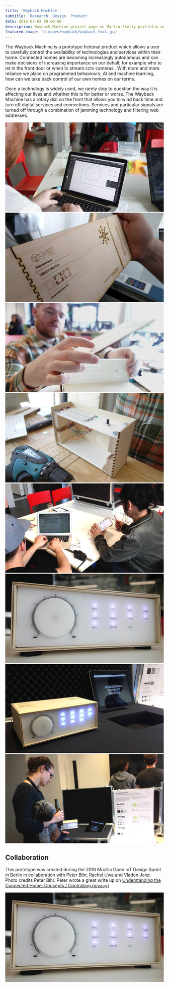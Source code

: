 ```yaml
---
title: 'Wayback Machine'
subtitle: 'Research, Design, Product'
date: 2016-03-03 00:00:00
description: Wayback Machine project page on Martin Skelly portfolio website.
featured_image: '/images/wayback/wayback_feat.jpg'
---
```


The Wayback Machine is a prototype fictional product which allows a user to carefully control the availability of technologies and services within their home. Connected homes are becoming increasingly autonomous and can make decisions of increasing importance on our behalf, for example who to let in the front door or when to stream cctv cameras . With more and more reliance we place on programmed behaviours, AI and machine learning, how can we take back control of our own homes on our terms.

Once a technology is widely used, we rarely stop to question the way it is affecting our lives and whether this is for better or worse. The Wayback Machine has a rotary dial on the front that allows you to wind back time and turn off digital services and connections. Services and  particular signals are turned off through a combination of jamming technology and filtering web addresses.

<div class="gallery" data-columns="4">
	<img src="/images/wayback/wayback_1.jpg">
	<img src="/images/wayback/wayback_2.jpg">
	<img src="/images/wayback/wayback_3.jpg">
	<img src="/images/wayback/wayback_4.jpg">
	<img src="/images/wayback/wayback_5.jpg">
	<img src="/images/wayback/wayback_6.jpg">
	<img src="/images/wayback/wayback_7.jpg">
	<img src="/images/wayback/wayback_8.jpg">
</div>


## Collaboration
This prototype was created during the 2016 Mozilla Open IoT Design Sprint in Berlin in collaboration with Peter Bihr, Rachel Uwa and Vladen Joler. Photo credits Peter Bihr. Peter wrote a great write up on [Understanding the Connected Home: Concepts / Controlling privacy](https://medium.com/@peterbihr/understanding-the-connected-home-concepts-controlling-privacy-bfad57a340f7)]



![](/images/wayback/wayback_6.jpg)
